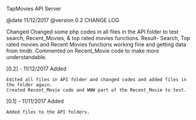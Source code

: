 
TapMovies API Server

@date 11/12/2017
@version 0.2
CHANGE LOG


Changed 
    Changed some php codes in all files in the API folder to test search, Recent_Movies, & top rated movies functions. 
    Result- Search, Top rated movies and Recent Movies functions working fine and getting data from tmdb. 
    Commented on Recent_Movie code to make more understandable. 
    
[0.2] - 11/12/2017
Added 
    
    Edited all files in API folder and changed codes and added files in the folder again. 
    Created Recent_Movie code and WWW part of the Recent_Movie to test. 


[0.1] - 11/11/2017
Added 

    Added files to the API folders. 
    
    
